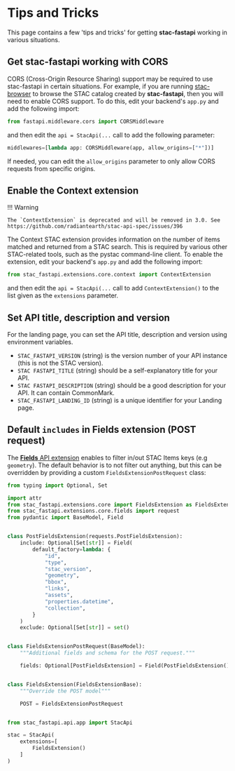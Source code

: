 # Tips and Tricks

This page contains a few 'tips and tricks' for getting **stac-fastapi** working in various situations.

## Get stac-fastapi working with CORS

CORS (Cross-Origin Resource Sharing) support may be required to use stac-fastapi in certain situations.
For example, if you are running [stac-browser](https://github.com/radiantearth/stac-browser) to browse the STAC catalog created by **stac-fastapi**, then you will need to enable CORS support.
To do this, edit your backend's `app.py` and add the following import:

```python
from fastapi.middleware.cors import CORSMiddleware
```

and then edit the `api = StacApi(...` call to add the following parameter:

```python
middlewares=[lambda app: CORSMiddleware(app, allow_origins=["*"])]
```

If needed, you can edit the `allow_origins` parameter to only allow CORS requests from specific origins.

## Enable the Context extension

!!! Warning

    The `ContextExtension` is deprecated and will be removed in 3.0. See https://github.com/radiantearth/stac-api-spec/issues/396

The Context STAC extension provides information on the number of items matched and returned from a STAC search.
This is required by various other STAC-related tools, such as the pystac command-line client.
To enable the extension, edit your backend's `app.py` and add the following import:

```python
from stac_fastapi.extensions.core.context import ContextExtension
```


and then edit the `api = StacApi(...` call to add `ContextExtension()` to the list given as the `extensions` parameter.

## Set API title, description and version

For the landing page, you can set the API title, description and version using environment variables.

- `STAC_FASTAPI_VERSION` (string) is the version number of your API instance (this is not the STAC version).
- `STAC FASTAPI_TITLE` (string) should be a self-explanatory title for your API.
- `STAC FASTAPI_DESCRIPTION` (string) should be a good description for your API. It can contain CommonMark.
- `STAC_FASTAPI_LANDING_ID` (string) is a unique identifier for your Landing page.


## Default `includes` in Fields extension (POST request)

The [**Fields** API extension](https://github.com/stac-api-extensions/fields) enables to filter in/out STAC Items keys (e.g `geometry`). The default behavior is to not filter out anything, but this can be overridden by providing a custom `FieldsExtensionPostRequest` class:

```python
from typing import Optional, Set

import attr
from stac_fastapi.extensions.core import FieldsExtension as FieldsExtensionBase
from stac_fastapi.extensions.core.fields import request
from pydantic import BaseModel, Field


class PostFieldsExtension(requests.PostFieldsExtension):
    include: Optional[Set[str]] = Field(
        default_factory=lambda: {
            "id",
            "type",
            "stac_version",
            "geometry",
            "bbox",
            "links",
            "assets",
            "properties.datetime",
            "collection",
        }
    )
    exclude: Optional[Set[str]] = set()


class FieldsExtensionPostRequest(BaseModel):
    """Additional fields and schema for the POST request."""

    fields: Optional[PostFieldsExtension] = Field(PostFieldsExtension())


class FieldsExtension(FieldsExtensionBase):
    """Override the POST model"""

    POST = FieldsExtensionPostRequest


from stac_fastapi.api.app import StacApi

stac = StacApi(
    extensions=[
        FieldsExtension()
    ]
)
```
